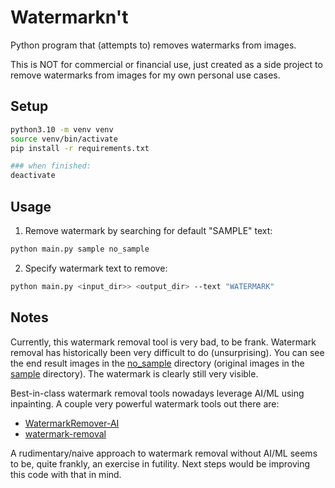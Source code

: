# Watermarkn't

Python program that (attempts to) removes watermarks from images. 

This is NOT for commercial or financial use, just created as a side project to remove watermarks from images for my own personal use cases.

## Setup

```bash
python3.10 -m venv venv
source venv/bin/activate
pip install -r requirements.txt

### when finished:
deactivate 
```

## Usage

1. Remove watermark by searching for default "SAMPLE" text:
```bash
python main.py sample no_sample
```

2. Specify watermark text to remove:
```bash
python main.py <input_dir>> <output_dir> --text "WATERMARK"
```

## Notes

Currently, this watermark removal tool is very bad, to be frank. Watermark removal has historically been very difficult to do (unsurprising). You can see the end result images in the [no_sample](./no_sample/) directory (original images in the [sample](./sample/) directory). The watermark is clearly still very visible.

Best-in-class watermark removal tools nowadays leverage AI/ML using inpainting. A couple very powerful watermark tools out there are:
- [WatermarkRemover-AI](https://github.com/D-Ogi/WatermarkRemover-AI)
- [watermark-removal](https://github.com/zuruoke/watermark-removal)

A rudimentary/naive approach to watermark removal without AI/ML seems to be, quite frankly, an exercise in futility. Next steps would be improving this code with that in mind.
